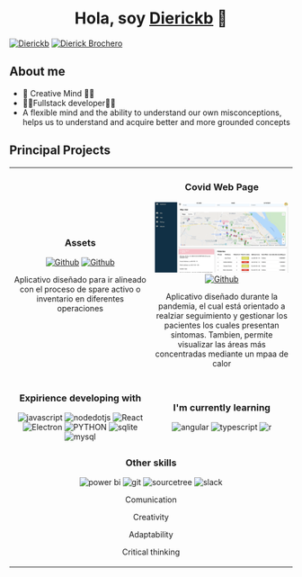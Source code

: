 <div align="center">
<h1 align="center">Hola, soy <a href="https://www.linkedin.com/in/dierickbrochero">Dierickb</a> 👋</h1>
</div>

[![Dierickb](https://img.shields.io/badge/Dierickb-gray?style=flat&logo=Github&logoColor=White&link=https://github.com/Dierickb)](https://github.com/Dierickb)
[![Dierick Brochero](https://img.shields.io/badge/Dierick%20Brochero-Developer%20Profile-green?style=social&logo=linkedin&logoColor=Blue&link=https://www.linkedin.com/in/dierickbrochero/)](https://www.linkedin.com/in/dierickbrochero/)

## About me

- 👋 Creative Mind 👋🤯
- 🏋🏽Fullstack developer🏃🏽
- A flexible mind and the ability to understand our own misconceptions, helps us to understand and acquire better and more grounded concepts
  
## Principal Projects
<table>
<tr>
<td width="50%">
  <h3 align="center">Assets</h3>
  <div align="center">
    <a href='https://github.com/Dierickb/Inventory-react' target="_blank"><img alt='Github' src='https://github.com/Dierickb/Dierickb/assets/71480347/fe52a028-f8d6-42a6-9cdf-e14c1641d2cb'/></a>
    <a href='https://github.com/Dierickb/Inventory-react' target="_blank"><img alt='Github' src='https://img.shields.io/badge/Source-100000?style=plastic&logo=Github&logoColor=000000&labelColor=E7FFE5&color=D7FFD3'/></a>
    <p>Aplicativo diseñado para ir alineado con el proceso de spare activo o inventario en diferentes operaciones</p>
  </div>
</td>  

<td width="50%">
  <h3 align="center">Covid Web Page</h3>
  <div align="center">
    <a href='https://github.com/angelicaba23/covid-webpage' target="_blank"><img alt='Github' src='https://github.com/angelicaba23/covid-webpage/raw/main/screenshots/4.png'></a>
    <a href='https://github.com/angelicaba23/covid-webpage' target="_blank"><img alt='Github' src='https://img.shields.io/badge/Source-100000?style=plastic&logo=Github&logoColor=000000&labelColor=E7FFE5&color=D7FFD3'/></a>
    <p>Aplicativo diseñado durante la pandemia, el cual está orientado a realziar seguimiento y gestionar los pacientes los cuales presentan sintomas. Tambien, permite visualizar las áreas más concentradas mediante un mpaa de calor</p>
  </div>
</td>  
</tr>

<tr>
<td width="50%">
  <h3 align="center">Expirience developing with </h3>
  <div align="center">
    <span target="_blank"><img alt='javascript' src='https://img.shields.io/badge/Javascript-100000?style=flat&logo=javascript&logoColor=FFEE00&labelColor=000000&color=D7D7D7'/></span>
    <span target="_blank"><img alt='nodedotjs' src='https://img.shields.io/badge/NodeJS-100000?style=flat&logo=nodedotjs&logoColor=04FF00&labelColor=FFFFFF&color=D7D7D7'/></span>
    <span target="_blank"><img alt='React' src='https://img.shields.io/badge/ReactJS-100000?style=flat&logo=React&logoColor=0077FF&labelColor=FFFFFF&color=D7D7D7'/></span>
    <span target="_blank"><img alt='Electron' src='https://img.shields.io/badge/ElectronJS-100000?style=flat&logo=Electron&logoColor=0D00FF&labelColor=FFFFFF&color=D7D7D7'/></span>
    <span target="_blank"><img alt='PYTHON' src='https://img.shields.io/badge/Python-100000?style=flat&logo=PYTHON&logoColor=000000&labelColor=FFFFFF&color=FFFFFF'/></span>
    <span target="_blank"><img alt='sqlite' src='https://img.shields.io/badge/SQLite-100000?style=plastic&logo=sqlite&logoColor=6A61FF&labelColor=FFFFFF&color=D7D7D7'/></span>
    <span target="_blank"><img alt='mysql' src='https://img.shields.io/badge/MySQL-100000?style=plastic&logo=mysql&logoColor=000000&labelColor=FFFFFF&color=D7D7D7'/></span>
  </div>
</td>  

<td width="50%">
  <h3 align="center">I'm currently learning</h3>
  <div align="center" >
    <span target="_blank"><img alt='angular' src='https://img.shields.io/badge/Angular-100000?style=flat&logo=angular&logoColor=FF0000&labelColor=FFFFFF&color=FFFFFF'/></span>
    <span target="_blank"><img alt='typescript' src='https://img.shields.io/badge/Typescript-100000?style=flat&logo=typescript&logoColor=1500FF&labelColor=FFFFFF&color=FFFFFF'/></span>
    <span target="_blank"><img alt='r' src='https://img.shields.io/badge/-100000?style=flat&logo=r&logoColor=0D00FF&labelColor=FFFFFF&color=FFFFFF'/></span>
  </div>
</td>  
</tr>

<tr>
<td width="50%" COLSPAN="2">
  <h3 align="center">Other skills</h3>
  <div align="center" >
    <span target="_blank"><img alt='power bi' src='https://img.shields.io/badge/Power_Bi-100000?style=plastic&logo=power bi&logoColor=FFE600&labelColor=E7FFE5&color=D7FFD3'/></span>
    <span target="_blank"><img alt='git' src='https://img.shields.io/badge/Git-100000?style=plastic&logo=git&logoColor=FF0C0C&labelColor=E7FFE5&color=D7FFD3'/></span>
    <span target="_blank"><img alt='sourcetree' src='https://img.shields.io/badge/SourceTree-100000?style=plastic&logo=sourcetree&logoColor=0D00FF&labelColor=E7FFE5&color=D7FFD3'/></span>
    <a target="_blank"><img alt='slack' src='https://img.shields.io/badge/Slack-100000?style=plastic&logo=slack&logoColor=000000&labelColor=E7FFE5&color=D7FFD3'/></span>
    <div>
      <p>Comunication</p>
      <p>Creativity</p>
      <p>Adaptability</p>
      <p>Critical thinking</p>
    </div>
  </div>
</td>  
</tr>
</table>     


 

